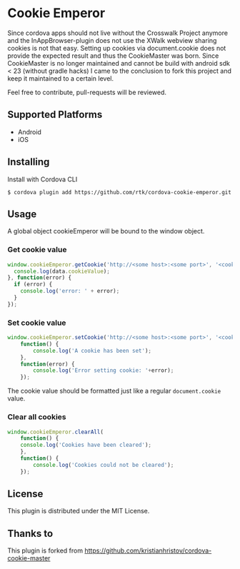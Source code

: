 Cookie Emperor
==============

Since cordova apps should not live without the Crosswalk Project anymore and the InAppBrowser-plugin does not use the XWalk webview sharing cookies is not that easy. Setting up cookies via
document.cookie does not provide the expected result and thus the CookieMaster was born. Since CookieMaster is no longer maintained and cannot be build with android sdk < 23 (without gradle hacks)
I came to the conclusion to fork this project and keep it maintained to a certain level.

Feel free to contribute, pull-requests will be reviewed.

## Supported Platforms
* Android
* iOS

## Installing

Install with Cordova CLI

    $ cordova plugin add https://github.com/rtk/cordova-cookie-emperor.git

## Usage
A global object cookieEmperor will be bound to the window object.

### Get cookie value
```javascript
window.cookieEmperor.getCookie('http://<some host>:<some port>', '<cookie name>', function(data) {
  console.log(data.cookieValue);
}, function(error) {
  if (error) {
    console.log('error: ' + error);
  }
});
```
### Set cookie value
```javascript
window.cookieEmperor.setCookie('http://<some host>:<some port>', '<cookie name>', '<cookie value>',
    function() {
        console.log('A cookie has been set');
    },
    function(error) {
        console.log('Error setting cookie: '+error);
    });
```
The cookie value should be formatted just like a regular <code>document.cookie</code> value.

### Clear all cookies
```javascript
window.cookieEmperor.clearAll(
    function() {
    console.log('Cookies have been cleared');
    },
    function() {
        console.log('Cookies could not be cleared');
    });
```

## License
This plugin is distributed under the MIT License.

## Thanks to
This plugin is forked from https://github.com/kristianhristov/cordova-cookie-master
